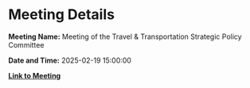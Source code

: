 # Meeting Details

**Meeting Name:** Meeting of the Travel & Transportation Strategic Policy Committee

**Date and Time:** 2025-02-19 15:00:00

**[Link to Meeting](https://www.limerick.ie/council/whats-on/meeting-of-the-travel-transportation-strategic-policy-committee-6)**
